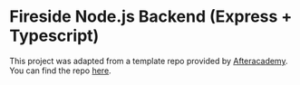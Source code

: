 # Fireside Node.js Backend (Express + Typescript)

This project was adapted from a template repo provided by [Afteracademy](https://afteracademy.com/). You can find the repo [here](https://github.com/afteracademy/nodejs-backend-architecture-typescript).
